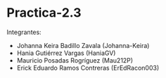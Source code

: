 # Practica-2.3

Integrantes:
- Johanna Keira Badillo Zavala (Johanna-Keira)
- Hania Gutiérrez Vargas (HaniaGV)
- Mauricio Posadas Rogríguez (Mau212P)
- Erick Eduardo Ramos Contreras (ErEdRacon003)
